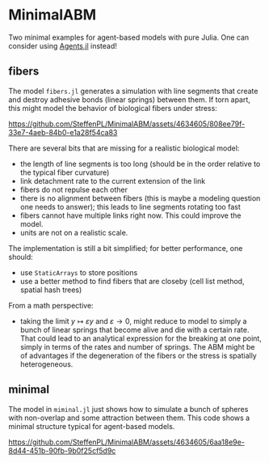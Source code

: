 # MinimalABM

Two minimal examples for agent-based models with pure Julia. 
One can consider using [Agents.jl]([ts.jl/stable/](https://juliadynamics.github.io/Agents.jl/stable/)) instead!

## fibers
The model `fibers.jl` generates a simulation with line segments that create and destroy adhesive bonds (linear springs) between them.
If torn apart, this might model the behavior of biological fibers under stress:



https://github.com/SteffenPL/MinimalABM/assets/4634605/808ee79f-33e7-4aeb-84b0-e1a28f54ca83



There are several bits that are missing for a realistic biological model:
- the length of line segments is too long (should be in the order relative to the typical fiber curvature)
- link detachment rate to the current extension of the link
- fibers do not repulse each other
- there is no alignment between fibers (this is maybe a modeling question one needs to answer); this leads to line segments rotating too fast
- fibers cannot have multiple links right now. This could improve the model.
- units are not on a realistic scale.

The implementation is still a bit simplified; for better performance, one should:
- use `StaticArrays` to store positions
- use a better method to find fibers that are closeby (cell list method, spatial hash trees)

From a math perspective:
- taking the limit $y \mapsto \varepsilon y$ and $\varepsilon \to 0$, might reduce to model to simply a bunch of linear springs that become alive and die with a certain rate.
That could lead to an analytical expression for the breaking at one point, simply in terms of the rates and number of springs. The ABM might be of advantages
if the degeneration of the fibers or the stress is spatially heterogeneous.

## minimal
The model in `miminal.jl` just shows how to simulate a bunch of spheres with non-overlap and some attraction between them. This code 
shows a minimal structure typical for agent-based models.

https://github.com/SteffenPL/MinimalABM/assets/4634605/6aa18e9e-8d44-451b-90fb-9b0f25cf5d9c

